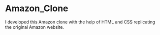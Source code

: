 # Amazon_Clone
I developed this Amazon clone with the help of HTML and CSS replicating the original Amazon website.
